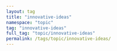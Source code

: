 ```yaml
---
layout: tag
title: "innovative-ideas"
namespace: "topic"
tag: "innovative-ideas"
full_tag: "topic/innovative-ideas"
permalink: /tags/topic/innovative-ideas/
---
```

